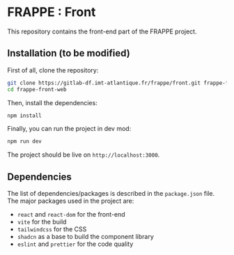 # FRAPPE : Front

This repository contains the front-end part of the FRAPPE project.

## Installation (to be modified)

First of all, clone the repository:

```bash
git clone https://gitlab-df.imt-atlantique.fr/frappe/front.git frappe-front-web
cd frappe-front-web
```

Then, install the dependencies:

```bash
npm install
```

Finally, you can run the project in dev mod:

```bash
npm run dev
```

The project should be live on `http://localhost:3000`.

## Dependencies

The list of dependencies/packages is described in the `package.json` file. The major packages used in the project are:

- `react` and `react-dom` for the front-end
- `vite` for the build
- `tailwindcss` for the CSS
- `shadcn` as a base to build the component library
- `eslint` and `prettier` for the code quality
